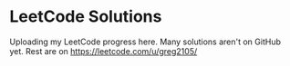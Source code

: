 # LeetCode Solutions

Uploading my LeetCode progress here. Many solutions aren't on GitHub yet. Rest are on https://leetcode.com/u/greg2105/
